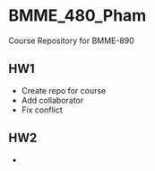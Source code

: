 # BMME_480_Pham
Course Repository for BMME-890

## HW1
- Create repo for course
- Add collaborator
- Fix conflict

## HW2
- 